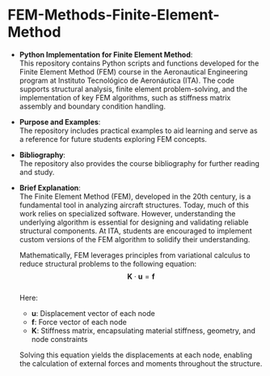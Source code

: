 # FEM-Methods-Finite-Element-Method

- **Python Implementation for Finite Element Method**:  
  This repository contains Python scripts and functions developed for the Finite Element Method (FEM) course in the Aeronautical Engineering program at Instituto Tecnológico de Aeronáutica (ITA). The code supports structural analysis, finite element problem-solving, and the implementation of key FEM algorithms, such as stiffness matrix assembly and boundary condition handling.

- **Purpose and Examples**:  
  The repository includes practical examples to aid learning and serve as a reference for future students exploring FEM concepts.

- **Bibliography**:  
  The repository also provides the course bibliography for further reading and study.

- **Brief Explanation**:  
  The Finite Element Method (FEM), developed in the 20th century, is a fundamental tool in analyzing aircraft structures. Today, much of this work relies on specialized software. However, understanding the underlying algorithm is essential for designing and validating reliable structural components. At ITA, students are encouraged to implement custom versions of the FEM algorithm to solidify their understanding.

  Mathematically, FEM leverages principles from variational calculus to reduce structural problems to the following equation:  
  $$
  \textbf{K} \cdot \textbf{u} = \textbf{f}
  $$  
  Here:  
  - **u**: Displacement vector of each node  
  - **f**: Force vector of each node  
  - **K**: Stiffness matrix, encapsulating material stiffness, geometry, and node constraints  

  Solving this equation yields the displacements at each node, enabling the calculation of external forces and moments throughout the structure.
